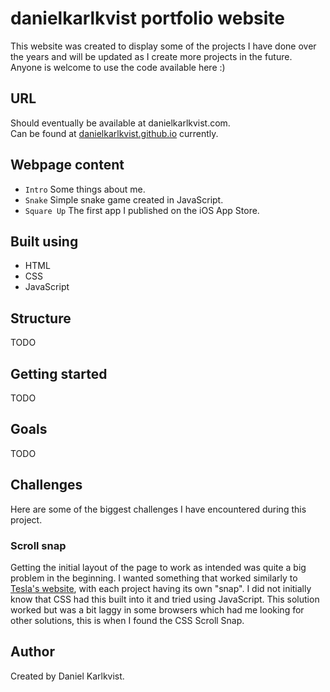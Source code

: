 # danielkarlkvist portfolio website
This website was created to display some of the projects I have done over the years and will be updated as I create more projects in the future. Anyone is welcome to use the code available here :)

## URL
Should eventually be available at danielkarlkvist.com. </br>
Can be found at [danielkarlkvist.github.io](https://danielkarlkvist.github.io) currently.

## Webpage content
* ```Intro``` Some things about me.
* ```Snake``` Simple snake game created in JavaScript.
* ```Square Up``` The first app I published on the iOS App Store.

## Built using
* HTML
* CSS
* JavaScript

## Structure
TODO

## Getting started
TODO

## Goals
TODO

## Challenges
Here are some of the biggest challenges I have encountered during this project.

### Scroll snap
Getting the initial layout of the page to work as intended was quite a big problem in the beginning. 
I wanted something that worked similarly to [Tesla's website](https://www.tesla.com), with each project having its own "snap".
I did not initially know that CSS had this built into it and tried using JavaScript. 
This solution worked but was a bit laggy in some browsers which had me looking for other solutions, this is when I found the CSS Scroll Snap.

## Author
Created by Daniel Karlkvist.
